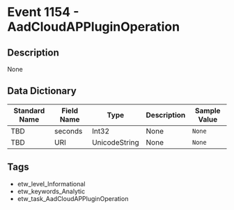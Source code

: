 # Event 1154 - AadCloudAPPluginOperation

## Description
None

## Data Dictionary
|Standard Name|Field Name|Type|Description|Sample Value|
|---|---|---|---|---|
|TBD|seconds|Int32|None|`None`|
|TBD|URI|UnicodeString|None|`None`|

## Tags
* etw_level_Informational
* etw_keywords_Analytic
* etw_task_AadCloudAPPluginOperation